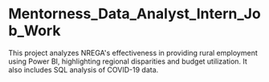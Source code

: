 # Mentorness_Data_Analyst_Intern_Job_Work
This project analyzes NREGA's effectiveness in providing rural employment using Power BI, highlighting regional disparities and budget utilization. It also includes SQL analysis of COVID-19 data.

